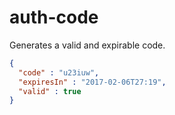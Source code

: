 # auth-code

Generates a valid and expirable code.

```json
{
  "code" : "u23iuw",
  "expiresIn" : "2017-02-06T27:19",
  "valid" : true
}
```
